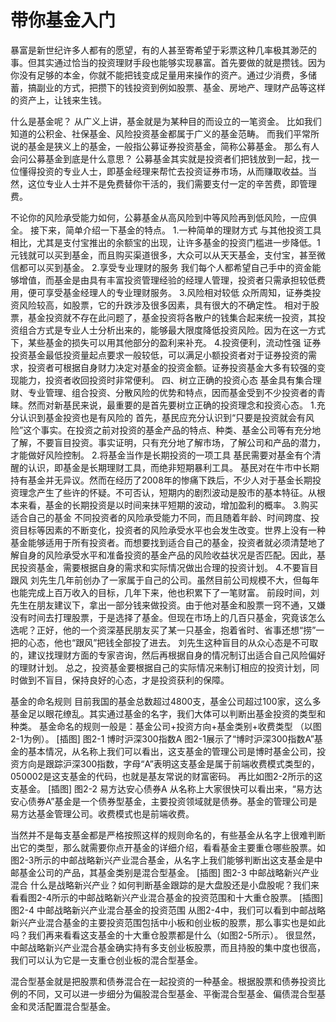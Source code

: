 # 带你基金入门

 																																																																																																																																																																																																																																																																																																																																																																																																									

暴富是新世纪许多人都有的愿望，有的人甚至寄希望于彩票这种几率极其渺茫的事。但其实通过恰当的投资理财手段也能够实现暴富。首先要做的就是攒钱。因为你没有足够的本金，你就不能把钱变成足量用来操作的资产。通过少消费，多储蓄，搞副业的方式，把攒下的钱投资到例如股票、基金、房地产、理财产品等这样的资产上，让钱来生钱。

什么是基金呢？
从广义上讲，基金就是为某种目的而设立的一笔资金。
比如我们知道的公积金、社保基金、风险投资基金都属于广义的基金范畴。
而我们平常所说的基金是狭义上的基金，一般指公募证券投资基金，简称公募基金。
那么有人会问公募基金到底是什么意思？
公募基金其实就是投资者们把钱放到一起，找一位懂得投资的专业人士，即基金经理来帮忙去投资证券市场，从而赚取收益。当然，这位专业人士并不是免费替你干活的，我们需要支付一定的辛苦费，即管理费。

不论你的风险承受能力如何，公募基金从高风险到中等风险再到低风险，一应俱全。
接下来，简单介绍一下基金的特点。
1.一种简单的理财方式
与其他投资工具相比，尤其是支付宝推出的余额宝的出现，让许多基金的投资门槛进一步降低。1元钱就可以买到基金，而且购买渠道很多，大众可以从天天基金，支付宝，甚至微信都可以买到基金。
2.享受专业理财的服务
我们每个人都希望自己手中的资金能够增值，而基金是由具有丰富投资管理经验的经理人管理，投资者只需承担较低费用，便可享受基金经理人的专业理财服务。
3.风险相对较低
众所周知，证券类投资风险较高，如股票，它的升跌涉及很多因素，具有很大的不确定性。
相对于股票，基金投资就不存在此问题了，基金投资将各散户的钱集合起来统一投资，其投资组合方式是专业人士分析出来的，能够最大限度降低投资风险。因为在这一方式下，某些基金的损失可以用其他部分的盈利来补充。
4.投资便利，流动性强
证券投资基金最低投资量起点要求一般较低，可以满足小额投资者对于证券投资的需求，投资者可根据自身财力决定对基金的投资金额。证券投资基金大多有较强的变现能力，投资者收回投资时非常便利。
四、树立正确的投资心态
基金具有集合理财、专业管理、组合投资、分散风险的优势和特点，因而基金受到不少投资者的青睐。然而对新基民来说，最重要的是首先要树立正确的投资理念和投资心态。
1.充分认识到基金投资也是有风险的
首先，基民应充分认识到“只要是投资就会有风险”这个事实。在投资之前对投资的基金产品的特点、种类、基金公司等有充分地了解，不要盲目投资。事实证明，只有充分地了解市场，了解公司和产品的潜力，才能做好风险控制。
2.将基金当作是长期投资的一项工具
基民需要对基金有个清醒的认识，即基金是长期理财工具，而绝非短期暴利工具。
基民对在牛市中长期持有基金并无异议。然而在经历了2008年的惨痛下跌后，不少人对于基金长期投资理念产生了些许的怀疑。不可否认，短期内的剧烈波动是股市的基本特征。从根本来看，基金的长期投资是以时间来抹平短期的波动，增加盈利的概率。
3.购买适合自己的基金
不同投资者的风险承受能力不同，而且随着年龄、时间跨度、投资目标等因素的不断变化，投资者的风险承受水平也会发生改变。世界上没有一种基金能够适用于所有投资者。而想要找到适合自己的基金，投资者就必须清楚地了解自身的风险承受水平和准备投资的基金产品的风险收益状况是否匹配。因此，基民投资基金，需要根据自身的需求和实际情况做出合理的投资计划。
4.不要盲目跟风
刘先生几年前创办了一家属于自己的公司。虽然目前公司规模不大，但每年也能完成上百万收入的目标，几年下来，他也积累下了一笔财富。
前段时间，刘先生在朋友建议下，拿出一部分钱来做投资。由于他对基金和股票一窍不通，又嫌没有时间去打理股票，于是选择了基金。但现在市场上的几百只基金，究竟该怎么选呢？正好，他的一个资深基民朋友买了某一只基金，抱着省时、省事还想“捞”一把的心态，他也“跟风”把钱全部投了进去。
刘先生这种盲目的从众心态是不可取的，建议找理财方面的专家咨询，然后再根据自身的情况制订出适合自己风险偏好的理财计划。
总之，投资基金要根据自己的实际情况来制订相应的投资计划，同时做到不盲目，保持良好的心态，才是投资获利的保障。

基金的命名规则
目前我国的基金总数超过4800支，基金公司超过100家，这么多基金足以眼花缭乱。其实通过基金的名字，我们大体可以判断出基金投资的类型和种类。
基金命名的规则一般是：基金公司+投资方向+基金类别+收费类型
（以图2-1为例）。
[插图]
图2-1 博时沪深300指数A
图2-1展示了“博时沪深300指数A”基金的基本情况，从名称上我们可以看出，这支基金的管理公司是博时基金公司，投资方向是跟踪沪深300指数，字母“A”表明这支基金是属于前端收费模式类型的，050002是这支基金的代码，也就是基友常说的财富密码。
再比如图2-2所示的这支基金。
[插图]
图2-2 易方达安心债券A
从名称上大家很快可以看出来，“易方达安心债券A”基金是一个债券型基金，主要投资领域就是债券。基金的管理公司是易方达基金管理公司。收费模式也是前端收费。

当然并不是每支基金都是严格按照这样的规则命名的，有些基金从名字上很难判断出它的类型，那么就需要你点开基金的详细介绍，看看基金主要重仓哪些股票。如图2-3所示的中邮战略新兴产业混合基金，从名字上我们能够判断出这支基金是中邮基金公司的产品，其基金类别是混合型基金。
[插图]
图2-3 中邮战略新兴产业混合
什么是战略新兴产业？如何判断基金跟踪的是大盘股还是小盘股呢？我们来看看图2-4所示的中邮战略新兴产业混合基金的投资范围和十大重仓股票。
[插图]
图2-4 中邮战略新兴产业混合基金的投资范围
从图2-4中，我们可以看到中邮战略新兴产业混合基金的主要投资范围包括中小板和创业板的股票，那么事实也是如此吗？我们再来看看这支基金的十大重仓股票都是什么（如图2-5所示）。
很显然，中邮战略新兴产业混合基金确实持有多支创业板股票，而且持股的集中度也很高，我们可以认为它是一支重仓创业板的混合型基金。



混合型基金就是把股票和债券混合在一起投资的一种基金。根据股票和债券投资比例的不同，又可以进一步细分为偏股混合型基金、平衡混合型基金、偏债混合型基金和灵活配置混合型基金。